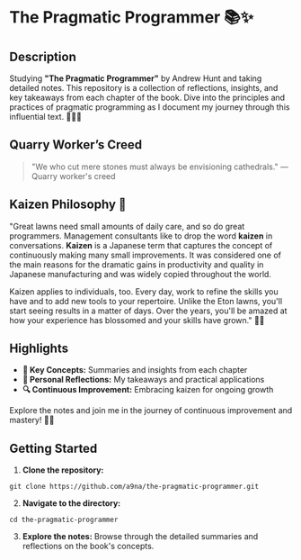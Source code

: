 # The Pragmatic Programmer 📚✨

## Description
Studying **"The Pragmatic Programmer"** by Andrew Hunt and taking detailed notes. This repository is a collection of reflections, insights, and key takeaways from each chapter of the book. Dive into the principles and practices of pragmatic programming as I document my journey through this influential text. 🌟👩‍💻

## Quarry Worker’s Creed
> "We who cut mere stones must always be envisioning cathedrals." — Quarry worker's creed

## Kaizen Philosophy 🌱
"Great lawns need small amounts of daily care, and so do great programmers. Management consultants like to drop the word **kaizen** in conversations. **Kaizen** is a Japanese term that captures the concept of continuously making many small improvements. It was considered one of the main reasons for the dramatic gains in productivity and quality in Japanese manufacturing and was widely copied throughout the world. 

Kaizen applies to individuals, too. Every day, work to refine the skills you have and to add new tools to your repertoire. Unlike the Eton lawns, you'll start seeing results in a matter of days. Over the years, you'll be amazed at how your experience has blossomed and your skills have grown." 🌟🔧

## Highlights
- **📖 Key Concepts:** Summaries and insights from each chapter
- **📝 Personal Reflections:** My takeaways and practical applications
- **🔍 Continuous Improvement:** Embracing kaizen for ongoing growth

Explore the notes and join me in the journey of continuous improvement and mastery! 🚀✨

## Getting Started
1. **Clone the repository:**
```
git clone https://github.com/a9na/the-pragmatic-programmer.git
```
2. **Navigate to the directory:**
```
cd the-pragmatic-programmer
```
3. **Explore the notes:** Browse through the detailed summaries and reflections on the book's concepts.
